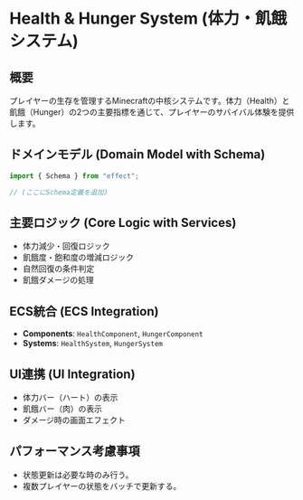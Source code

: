 # Health & Hunger System (体力・飢餓システム)

## 概要

プレイヤーの生存を管理するMinecraftの中核システムです。体力（Health）と飢餓（Hunger）の2つの主要指標を通じて、プレイヤーのサバイバル体験を提供します。

## ドメインモデル (Domain Model with Schema)

```typescript
import { Schema } from "effect";

// (ここにSchema定義を追加)
```

## 主要ロジック (Core Logic with Services)

- 体力減少・回復ロジック
- 飢餓度・飽和度の増減ロジック
- 自然回復の条件判定
- 飢餓ダメージの処理

## ECS統合 (ECS Integration)

- **Components**: `HealthComponent`, `HungerComponent`
- **Systems**: `HealthSystem`, `HungerSystem`

## UI連携 (UI Integration)

- 体力バー（ハート）の表示
- 飢餓バー（肉）の表示
- ダメージ時の画面エフェクト

## パフォーマンス考慮事項

- 状態更新は必要な時のみ行う。
- 複数プレイヤーの状態をバッチで更新する。